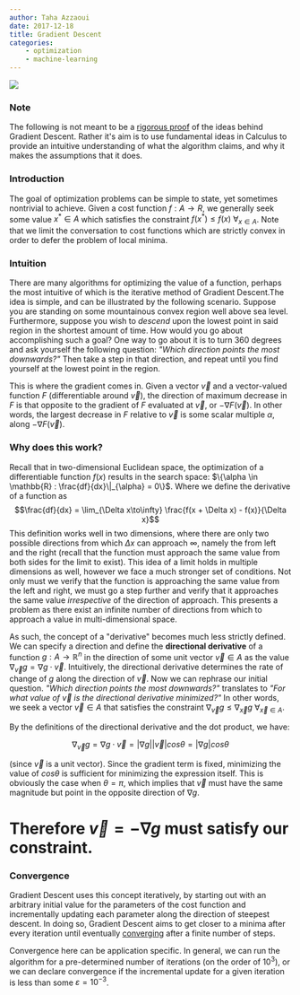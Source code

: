```yaml
---
author: Taha Azzaoui
date: 2017-12-18
title: Gradient Descent 
categories:
    - optimization
    - machine-learning
---
```


![](/images/gd_meme.jpg)

### Note

The following is not meant to be a [rigorous proof](http://www.stat.cmu.edu/~ryantibs/convexopt-F13/scribes/lec6.pdf)
of the ideas behind Gradient Descent. Rather it's aim is to use
fundamental ideas in Calculus to provide an intuitive understanding of
what the algorithm claims, and why it makes the assumptions that it
does.


### Introduction

The goal of optimization problems can be simple to state, yet sometimes
nontrivial to achieve. Given a cost function $f : A \rightarrow R$,
we generally seek some value $x^{*} \in A$ which satisfies the
constraint $f(x^*) \leq f(x)$ $\forall_{x \in A}$. Note
that we limit the conversation to cost functions which are strictly
convex in order to defer the problem of local minima.

### Intuition

There are many algorithms for optimizing the value of a function,
perhaps the most intuitive of which is the iterative method of Gradient
Descent.The idea is simple, and can be illustrated by the following
scenario. Suppose you are standing on some mountainous convex region
well above sea level. Furthermore, suppose you wish to *descend* upon
the lowest point in said region in the shortest amount of time. How
would you go about accomplishing such a goal? One way to go about it is
to turn 360 degrees and ask yourself the following question: *"Which
direction points the most downwards?"* Then take a step in that
direction, and repeat until you find yourself at the lowest point in the
region.

This is where the gradient comes in. Given a vector $\vec{v}$ and a
vector-valued function $F$ (differentiable around $\vec{v})$, the
direction of maximum decrease in $F$ is that opposite to the gradient
of $F$ evaluated at $\vec{v}$, or $- \nabla F(\vec{v})$. In
other words, the largest decrease in $F$ relative to $\vec{v}$ is
some scalar multiple $\alpha$, along $-\nabla F(\vec{v})$.

### Why does this work?

Recall that in two-dimensional Euclidean space, the optimization of a
differentiable function $f(x)$ results in the search space:
$\{\alpha \in \mathbb{R} : \frac{df}{dx}\|_{\alpha} =
0\}$. Where we define the derivative of a function as
$$\frac{df}{dx} = \lim_{\Delta x\to\infty} \frac{f(x + \Delta
x) - f(x)}{\Delta x}$$ This definition works well in two dimensions,
where there are only two possible directions from which $\Delta x$
can approach $\infty$, namely the from left and the right (recall
that the function must approach the same value from both sides for the
limit to exist). This idea of a limit holds in multiple dimensions as
well, however we face a much stronger set of conditions. Not only must
we verify that the function is approaching the same value from the left
and right, we must go a step further and verify that it approaches the
same value *irrespective* of the direction of approach. This
presents a problem as there exist an infinite number of directions from
which to approach a value in multi-dimensional space.

As such, the concept of a "derivative" becomes much less strictly
defined. We can specify a direction and define the **directional
derivative** of a function $g : A \rightarrow \mathbb{R}^{n}$ in
the direction of some unit vector $\vec{v} \in A$ as the value
$\nabla_{\vec{v}} g = \nabla g \cdot \vec{v}$. Intuitively, the
directional derivative determines the rate of change of $g$ along the
direction of $\vec{v}.$ Now we can rephrase our initial question.
*"Which direction points the most downwards?"* translates to *"For
what value of $\vec{v}$ is the directional derivative minimized?"*
In other words, we seek a vector $\vec{v} \in A$ that satisfies
the constraint $\nabla_{\vec{v}} g \leq \nabla_{\vec{x}} g$
$\forall_{\vec{x} \in A}.$

By the definitions of the directional derivative and the dot product, we
have:

$$\nabla_{\vec{v}} g = \nabla g \cdot \vec{v} = |\nabla g| |\vec{v}| cos\theta = |\nabla g| cos\theta$$

(since $\vec{v}$ is a unit vector). Since the gradient term is fixed,
minimizing the value of $cos\theta$ is sufficient for minimizing the
expression itself. This is obviously the case when $\theta = \pi$, 
which implies that $\vec{v}$ must have the same magnitude but point in the opposite direction of $\nabla g$.

Therefore $\vec{v} = -\nabla g$ must satisfy our constraint.
================================================================

### Convergence

Gradient Descent uses this concept iteratively, by starting out with an
arbitrary initial value for the parameters of the cost function and
incrementally updating each parameter along the direction of steepest
descent. In doing so, Gradient Descent aims to get closer to a minima
after every iteration until eventually
[converging](https://www.cs.cmu.edu/~ggordon/10725-F12/slides/05-gd-revisited.pdf)
after a finite number of steps.

Convergence here can be application specific. In general, we can run the
algorithm for a pre-determined number of iterations (on the order of
$10^3$), or we can declare convergence if the incremental update for
a given iteration is less than some $\varepsilon = 10^{-3}$.
